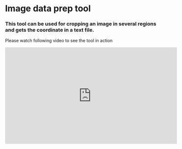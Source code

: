 # Image data prep tool

### This tool can be used for cropping an image in several regions and gets the coordinate in a text file.

Please watch following video to see the tool in action

<iframe width="560" height="315" src="https://www.youtube.com/embed/LcG8WUVzbK0" title="YouTube video player" frameborder="0" allow="accelerometer; autoplay; clipboard-write; encrypted-media; gyroscope; picture-in-picture" allowfullscreen></iframe>
